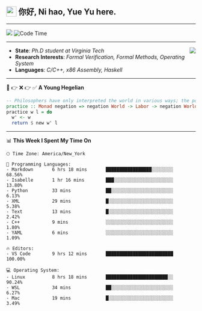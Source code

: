 <h2> <img style="vertical-align: text-bottom;" src=https://slackmojis.com/emojis/13253-yay-frog/download/ width=27> 你好, Ni hao, Yue Yu here. </h2>

---

![](https://api.visitorbadge.io/api/visitors?path=https%3A%2F%2Fgithub.com%2Ffishjump%2Ffishjump&amp;countColor=%232ccce4&amp;style=flat) ![Code Time](https://img.shields.io/badge/Code%20Time-433%20hrs%2049%20mins-blue)

---

<img align='right' src=https://slackmojis.com/emojis/5264-coding/download> </td>

- **State**: *Ph.D student at Virginia Tech*
- **Research Interests**: *Formal Verification, Formal Methods, Operating System*
- **Languages**: *C/C++, x86 Assembly, Haskell*

---

🚫 👉 ❌ 👉 ✅ **A Young Hegelian**

``` haskell
-- Philosophers have only interpreted the world in various ways; the point is to change it.
practice :: Monad negation => negation World -> Labor -> negation World
practice w l = do
  w' <- w
  return $ new w' l
```

---


📊 **This Week I Spent My Time On** 

```text
🕑︎ Time Zone: America/New_York

💬 Programming Languages:
- Markdown       6 hrs 18 mins       █████████████████░░░░░░░░     68.56%
- Isabelle       1 hr 16 mins        ███░░░░░░░░░░░░░░░░░░░░░░     13.80%
- Python         33 mins             ██░░░░░░░░░░░░░░░░░░░░░░░     6.13%
- XML            29 mins             █░░░░░░░░░░░░░░░░░░░░░░░░     5.38%
- Text           13 mins             █░░░░░░░░░░░░░░░░░░░░░░░░     2.42%
- C++            9 mins              ░░░░░░░░░░░░░░░░░░░░░░░░░     1.80%
- YAML           6 mins              ░░░░░░░░░░░░░░░░░░░░░░░░░     1.09%

🔥 Editors:
- VS Code        9 hrs 12 mins       █████████████████████████     100.00%

💻 Operating System:
- Linux          8 hrs 18 mins       ███████████████████████░░     90.24%
- WSL            34 mins             ██░░░░░░░░░░░░░░░░░░░░░░░     6.27%
- Mac            19 mins             █░░░░░░░░░░░░░░░░░░░░░░░░     3.49%
```

